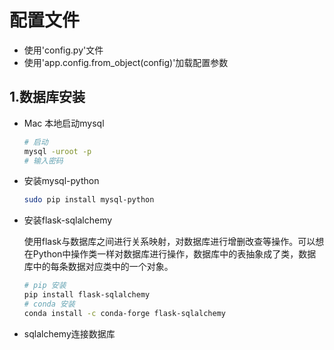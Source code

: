 # 配置文件
- 使用'config.py'文件
- 使用'app.config.from_object(config)'加载配置参数


## 1.数据库安装
- Mac 本地启动mysql

  ```bash
  # 启动
  mysql -uroot -p 
  # 输入密码
  ```

- 安装mysql-python

  ```bash
  sudo pip install mysql-python
  ```

- 安装flask-sqlalchemy

  使用flask与数据库之间进行关系映射，对数据库进行增删改查等操作。可以想在Python中操作类一样对数据库进行操作，数据库中的表抽象成了类，数据库中的每条数据对应类中的一个对象。

  ```bash
  # pip 安装
  pip install flask-sqlalchemy
  # conda 安装
  conda install -c conda-forge flask-sqlalchemy 
  ```

- sqlalchemy连接数据库